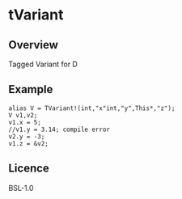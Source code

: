 # tVariant
## Overview
Tagged Variant for D
## Example
```
alias V = TVariant!(int,"x"int,"y",This*,"z");
V v1,v2;
v1.x = 5;
//v1.y = 3.14; compile error
v2.y = -3;
v1.z = &v2;
```

## Licence
BSL-1.0
